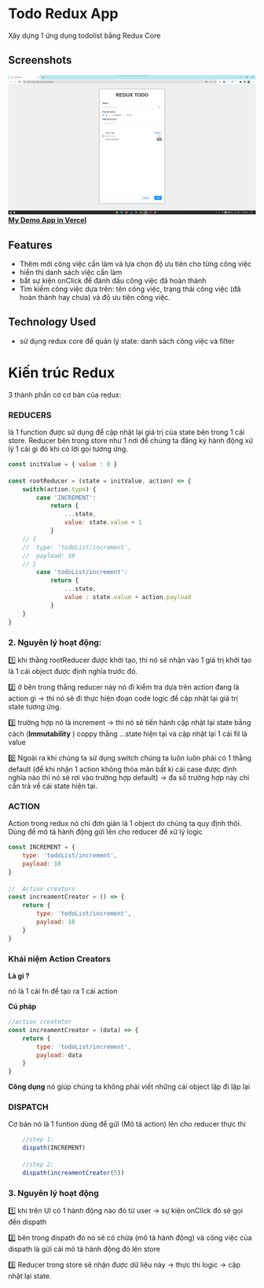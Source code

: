 # Todo Redux App
Xây dựng 1 ứng dụng todolist bằng Redux Core

## Screenshots
![App Screenshot](./public/preview.png)
**[My Demo App in Vercel](http://todo-redux-app-sigma.vercel.app/)**


## Features
- Thêm mới công việc cần làm và lựa chọn độ ưu tiên cho từng công việc
- hiển thị danh sách việc cần làm
- bắt sự kiện onClick để đánh dấu công việc đã hoàn thành
- Tìm kiếm công việc dựa trên: tên công việc, trạng thái công việc (đã hoàn thành hay chưa) và độ ưu tiên công việc.


## Technology Used
- sử dụng redux core để quản lý state: danh sách công việc và filter

# Kiến trúc Redux
3 thành phần cơ cơ bản của redux:

### REDUCERS 
là 1 function được sử dụng để cập nhật lại giá trị của state bên trong 1 cái store.
Reducer bên trong store như 1 nơi để chúng ta đăng ký hành động xử lý 1 cái gì đó khi có lời gọi tương ứng.

```javascript
const initValue = { value : 0 }

const rootReducer = (state = initValue, action) => {
    switch(action.type) {
        case 'INCREMENT':
            return {
                ...state, 
                value: state.value + 1
            }
    // {
    //  type: 'todoList/increment',
    //  payload: 10
    // }
        case 'todoList/increment': 
            return {
                ...state,
                value : state.value + action.payload
            }
    }
}
```
### 2. **Nguyên lý hoạt động:**

1️⃣ khi thằng rootReducer được khởi tạo, thì nó sẽ nhận vào 1 giá trị khởi tạo là 1 cái object được định nghĩa trước đó.

2️⃣ ở bên trong thằng reducer này nó đi kiểm tra dựa trên action đang là action  gì → thì nó sẽ đi thực hiện đoạn code logic để cập nhật lại giá trị state tương ứng.

3️⃣ trường hợp nó là increment → thì nó sẽ tiến hành cập nhật lại state bằng cách (**Immutability** ) coppy thằng …state hiện tại và cập nhật lại 1 cái fil là value

0️⃣ Ngoài ra khi chúng ta sử dụng switch chúng ta luôn luôn phải có 1 thằng default (để khi nhận 1 action không thỏa mãn bất kì cái case được định nghĩa nào thì nó sẽ rơi vào trường hợp default) → đa số trường hợp này chỉ cần trả về cái state hiện tại.

### ACTION 
Action trong redux nó chỉ đơn giản là 1 object do chúng ta quy định thôi. 
Dùng để mô tả hành động gửi lên cho reducer để xử lý logic

```js
const INCREMENT = {
    type: 'todoList/increment',
    payload: 10
}

//  Action creators
const increamentCreator = () => {
    return {
        type: 'todoList/increment',
        payload: 10
    }
}
```
### Khái niệm Action Creators

**Là gì ?**

nó là 1 cái fn để tạo ra 1 cái action

**Cú pháp**

```jsx
//action createtor
const increamentCreator = (data) => {
    return {
        type: 'todoList/increment',
        payload: data
    }
}
```

**Công dụng**
nó giúp chúng ta không phải viết những cái object lặp đi lặp lại

### DISPATCH
Cơ bản nó là 1 funtion dùng để gửi (Mô tả action) lên cho reducer thực thi

```js
    //step 1:
    dispath(INCREMENT)
    
    //step 2:
    dispath(increamentCreator(5))

```

### 3. Nguyên lý hoạt động

1️⃣ khi trên UI có 1 hành động nào đó từ user → sự kiện onClick đó sẽ gọi đến dispath 

2️⃣ bên trong dispath đó nó sẽ có chứa (mô tả hành động) và công việc của dispath là gửi cái mô tả hành động đó lên store  

3️⃣ Reducer trong store sẽ nhận được dữ liệu này → thực thi logic → cập nhật lại state.